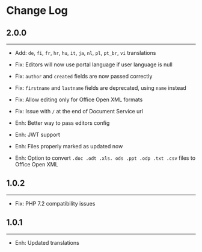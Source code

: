 # Change Log

## 2.0.0
--------------------
- Add: `de`, `fi`, `fr`, `hr`, `hu`, `it`, `ja`, `nl`, `pl`, `pt_br`, `vi` translations
- Fix: Editors will now use portal language if user language is null
- Fix: `author` and `created` fields are now passed correctly
- Fix: `firstname` and `lastname` fields are deprecated, using `name` instead
- Fix: Allow editing only for Office Open XML formats
- Fix: Issue with `/` at the end of Document Service url

- Enh: Better way to pass editors config
- Enh: JWT support
- Enh: Files properly marked as updated now
- Enh: Option to convert `.doc .odt .xls. ods .ppt .odp .txt .csv` files to Office Open XML


## 1.0.2
--------------------
- Fix: PHP 7.2 compatibility issues


## 1.0.1
-----------------------
- Enh: Updated translations
